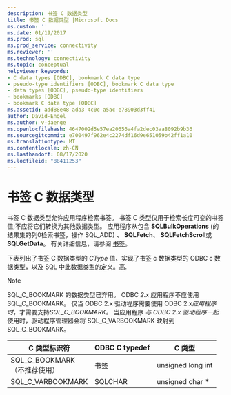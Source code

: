 ```yaml
---
description: 书签 C 数据类型
title: 书签 C 数据类型 |Microsoft Docs
ms.custom: ''
ms.date: 01/19/2017
ms.prod: sql
ms.prod_service: connectivity
ms.reviewer: ''
ms.technology: connectivity
ms.topic: conceptual
helpviewer_keywords:
- C data types [ODBC], bookmark C data type
- pseudo-type identifiers [ODBC], bookmark C data type
- data types [ODBC], pseudo-type identifiers
- bookmarks [ODBC]
- bookmark C data type [ODBC]
ms.assetid: add88e48-ada3-4c0c-a5ac-e78903d3ff41
author: David-Engel
ms.author: v-daenge
ms.openlocfilehash: 4647002d5e57ea20656a4fa2dec03aa8092b9b36
ms.sourcegitcommit: e700497f962e4c2274df16d9e651059b42ff1a10
ms.translationtype: MT
ms.contentlocale: zh-CN
ms.lasthandoff: 08/17/2020
ms.locfileid: "88411253"
---
```

# <a name="bookmark-c-data-type"></a>书签 C 数据类型
书签 C 数据类型允许应用程序检索书签。 书签 C 类型仅用于检索长度可变的书签值;不应将它们转换为其他数据类型。 应用程序从包含 **SQLBulkOperations** (的结果集的列0检索书签，操作 SQL_ADD) 、 **SQLFetch**、 **SQLFetchScroll**或 **SQLGetData**。 有关详细信息，请参阅 [书签](../../../odbc/reference/develop-app/bookmarks-odbc.md)。  
  
 下表列出了书签 C 数据类型的 *CType* 值、实现了书签 c 数据类型的 ODBC c 数据类型，以及 SQL 中此数据类型的定义。高.  
  
> [!NOTE]
>  SQL_C_BOOKMARK 的数据类型已弃用。 ODBC *2.x* 应用程序不应使用 SQL_C_BOOKMARK。 仅当 ODBC 2.x 驱动程序需要使用 ODBC 2.x*应用程序时*，才需要支持*SQL_C_BOOKMARK。* 当应用程序 *与 ODBC 2.x 驱动程序一起* 使用时，驱动程序管理器会将 SQL_C_VARBOOKMARK 映射到 SQL_C_BOOKMARK。  
  
|C 类型标识符|ODBC C typedef|C 类型|  
|-----------------------|--------------------|------------|  
|SQL_C_BOOKMARK<br />（不推荐使用）|书签|unsigned long int|  
|SQL_C_VARBOOKMARK|SQLCHAR|unsigned char *|
